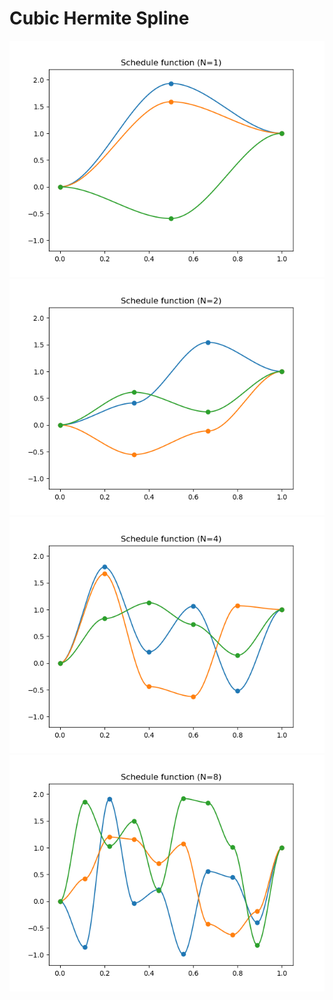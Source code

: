 # Cubic Hermite Spline

![Schedule Function 1](../../output/cubic_hermite_spline-1.png)
![Schedule Function 2](../../output/cubic_hermite_spline-2.png)
![Schedule Function 4](../../output/cubic_hermite_spline-4.png)
![Schedule Function 8](../../output/cubic_hermite_spline-8.png)
